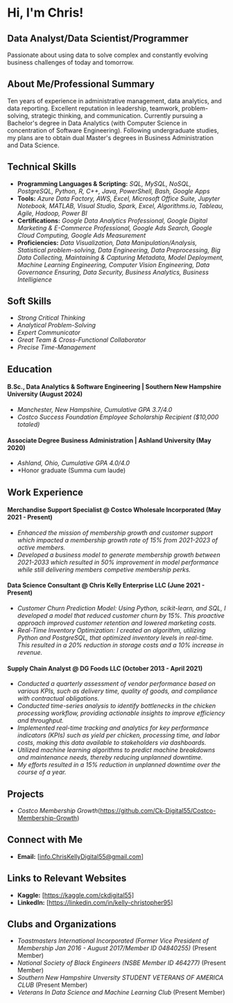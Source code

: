 # Hi, I'm Chris!




## Data Analyst/Data Scientist/Programmer

 Passionate about using data to solve complex and constantly evolving business challenges of today and tomorrow.


## About Me/Professional Summary

 Ten years of experience in administrative management, data analytics, and data reporting. Excellent reputation in leadership, teamwork, problem-solving, strategic thinking, and communication. Currently pursuing a 
 Bachelor's degree in Data Analytics (with Computer Science in concentration of Software Engineering). Following undergraduate studies, my plans are to obtain dual Master's degrees in Business Administration and Data 
 Science.
  

## Technical Skills

- **Programming Languages & Scripting:** *SQL, MySQL, NoSQL, PostgreSQL, Python, R, C++, Java, PowerShell, Bash, Google Apps*
- **Tools:** *Azure Data Factory, AWS, Excel, Microsoft Office Suite, Jupyter Notebook, MATLAB, Visual Studio, Spark, Excel, Algorithms.io, Tableau, Agile, Hadoop, Power BI*
- **Certifications:** *Google Data Analytics Professional, Google Digital Marketing & E-Commerce Professional, Google Ads Search, Google Cloud Computing, Google Ads Measurement*
- **Proficiencies:** *Data Visualization, Data Manipulation/Analysis, Statistical problem-solving, Data Engineering, Data Preprocessing, Big Data Collecting, Maintaining & Capturing Metadata, Model Deployment, Machine 
    Learning Engineering, Computer Vision Engineering, Data Governance Ensuring, Data Security, Business Analytics, Business Intelligience*


## Soft Skills
- *Strong Critical Thinking*
- *Analytical Problem-Solving*
- *Expert Communicator*
- *Great Team & Cross-Functional Collaborator*
- *Precise Time-Management*
  

## Education

 #### B.Sc., Data Analytics & Software Engineering | Southern New Hampshire University (August 2024)
- *Manchester, New Hampshire, Cumulative GPA 3.7/4.0*
- *Costco Success Foundation Employee Scholarship Recipient ($10,000 totaled)*
  
 
 #### Associate Degree Business Administration | Ashland University (May 2020)
- *Ashland, Ohio, Cumulative GPA 4.0/4.0*
- *Honor graduate (Summa cum laude)
  

## Work Experience

#### Merchandise Support Specialist @ Costco Wholesale Incorporated (May 2021 - Present)
- *Enhanced the mission of membership growth and customer support which impacted a membership growth rate of 15% from 2021-2023 of active members.*
- *Developed a business model to generate membership growth between 2021-2033 which resulted in 50% improvement in model performance while still delivering members competive membership perks.*
  

#### Data Science Consultant @ Chris Kelly Enterprise LLC (June 2021 - Present)
- *Customer Churn Prediction Model: Using Python, scikit-learn, and SQL, I developed a model that reduced customer churn by 15%. This proactive approach improved customer retention and lowered marketing costs.*
- *Real-Time Inventory Optimization: I created an algorithm, utilizing Python and PostgreSQL, that optimized inventory levels in real-time. This resulted in a 20% reduction in storage costs and a 10% increase in revenue.*
  

#### Supply Chain Analyst @ DG Foods LLC (October 2013 - April 2021)
- *Conducted a quarterly assessment of vendor performance based on various KPIs, such as delivery time, quality of goods, and compliance with contractual obligations.*
- *Conducted time-series analysis to identify bottlenecks in the chicken processing workflow, providing actionable insights to improve efficiency and throughput.*
- *Implemented real-time tracking and analytics for key performance indicators (KPIs) such as yield per chicken, processing time, and labor costs, making this data available to stakeholders via dashboards.*
- *Utilized machine learning algorithms to predict machine breakdowns and maintenance needs, thereby reducing unplanned downtime.*
- *My efforts resulted in a 15% reduction in unplanned downtime over the course of a year.*
  

## Projects

- *Costco Membership Growth*(https://github.com/Ck-Digital55/Costco-Membership-Growth)
 

## Connect with Me

- **Email:** [info.ChrisKellyDigital55@gmail.com]


## Links to Relevant Websites

- **Kaggle:** [https://kaggle.com/ckdigital55]
- **LinkedIn:** [https://linkedin.com/in/kelly-christopher95]


## Clubs and Organizations

- *Toastmasters International Incorporated (Former Vice President of Membership Jan 2016 - August 2017/Member ID 04840255)* (Present Member)
- *National Society of Black Engineers (NSBE Member ID 464277)* (Present Member)
- *Southern New Hampshire Unversity STUDENT VETERANS OF AMERICA CLUB* (Present Member)
- *Veterans In Data Science and Machine Learning Club* (Present Member)
  
